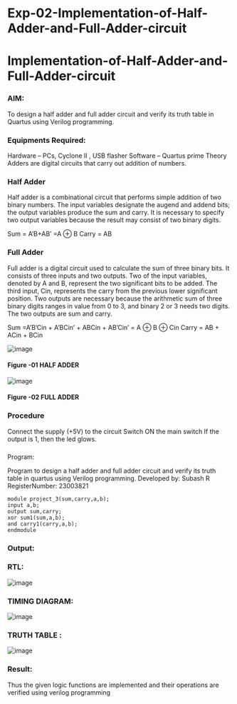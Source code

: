 # Exp-02-Implementation-of-Half-Adder-and-Full-Adder-circuit

# Implementation-of-Half-Adder-and-Full-Adder-circuit
### AIM:
To design a half adder and full adder circuit and verify its truth table in Quartus using Verilog programming.

### Equipments Required:
Hardware – PCs, Cyclone II , USB flasher
Software – Quartus prime
Theory
Adders are digital circuits that carry out addition of numbers.

### Half Adder
Half adder is a combinational circuit that performs simple addition of two binary numbers. The input variables designate the augend and addend bits; the output variables produce the sum and carry. It is necessary to specify two output variables because the result may consist of two binary digits.

Sum = A’B+AB’ =A ⊕ B Carry = AB

### Full Adder
Full adder is a digital circuit used to calculate the sum of three binary bits. It consists of three inputs and two outputs. Two of the input variables, denoted by A and B, represent the two significant bits to be added. The third input, Cin, represents the carry from the previous lower significant position. Two outputs are necessary because the arithmetic sum of three binary digits ranges in value from 0 to 3, and binary 2 or 3 needs two digits. The two outputs are sum and carry.

Sum =A’B’Cin + A’BCin’ + ABCin + AB’Cin’ = A ⊕ B ⊕ Cin Carry = AB + ACin + BCin

 ![image](https://user-images.githubusercontent.com/36288975/163552156-a13e5a56-c638-4110-97d9-8896907c8d25.png)

#### Figure -01 HALF ADDER 


![image](https://user-images.githubusercontent.com/36288975/163552057-b3547877-6d07-45b4-b7e0-bcfebfad9e1d.png)

#### Figure -02 FULL ADDER 

### Procedure

Connect the supply (+5V) to the circuit
Switch ON the main switch
If the output is 1, then the led glows.
### 
Program:

Program to design a half adder and full adder circuit and verify its truth table in quartus using Verilog programming.
Developed by: Subash R
RegisterNumber:  23003821
```
module project_3(sum,carry,a,b); 
input a,b; 
output sum,carry; 
xor sum1(sum,a,b); 
and carry1(carry,a,b); 
endmodule
```

### Output:
### RTL:
![image](https://github.com/rsubash17/Exp-02-Implementation-of-Half-Adder-and-Full-Adder-circuit/assets/147139828/e09b5ec6-628f-4c6a-bb2d-de6b65450c26)
### TIMING DIAGRAM:
![image](https://github.com/rsubash17/Exp-02-Implementation-of-Half-Adder-and-Full-Adder-circuit/assets/147139828/10dd4382-216c-4069-b4c5-a49e3fd120af)

### TRUTH TABLE :
![image](https://github.com/rsubash17/Exp-02-Implementation-of-Half-Adder-and-Full-Adder-circuit/assets/147139828/a26d63f3-9e5e-4244-a46d-4fd0da7915d8)

### Result:
Thus the given logic functions are implemented and their operations are verified using verilog programming
